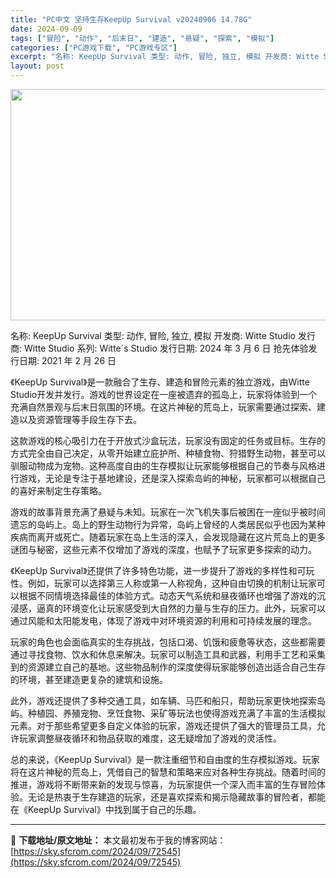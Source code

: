 ```yaml
---
title: "PC中文 坚持生存KeepUp Survival v20240906 14.78G"
date: 2024-09-09
tags: ["冒险", "动作", "后末日", "建造", "悬疑", "探索", "模拟"]
categories: ["PC游戏下载", "PC游戏专区"]
excerpt: "名称: KeepUp Survival 类型: 动作, 冒险, 独立, 模拟 开发商: Witte Studio 发行商: Witte Studio 系列: Witte´s Studio 发行日期: 2024 年 3 月 6 日 抢先体验发行日期: 2021 年 2 月 26 日 《KeepUp S&hellip;"
layout: post
---
```


<img class="aligncenter size-full wp-image-72546" src="https://sky.sfcrom.com/wp-content/uploads/2024/09/2024090907242772.webp" alt="" width="660" height="370" />

名称: KeepUp Survival
类型: 动作, 冒险, 独立, 模拟
开发商: Witte Studio
发行商: Witte Studio
系列: Witte´s Studio
发行日期: 2024 年 3 月 6 日
抢先体验发行日期: 2021 年 2 月 26 日

《KeepUp Survival》是一款融合了生存、建造和冒险元素的独立游戏，由Witte Studio开发并发行。游戏的世界设定在一座被遗弃的孤岛上，玩家将体验到一个充满自然景观与后末日氛围的环境。在这片神秘的荒岛上，玩家需要通过探索、建造以及资源管理等手段生存下去。

这款游戏的核心吸引力在于开放式沙盒玩法，玩家没有固定的任务或目标。生存的方式完全由自己决定，从零开始建立庇护所、种植食物、狩猎野生动物，甚至可以驯服动物成为宠物。这种高度自由的生存模拟让玩家能够根据自己的节奏与风格进行游戏，无论是专注于基地建设，还是深入探索岛屿的神秘，玩家都可以根据自己的喜好来制定生存策略。

游戏的故事背景充满了悬疑与未知。玩家在一次飞机失事后被困在一座似乎被时间遗忘的岛屿上。岛上的野生动物行为异常，岛屿上曾经的人类居民似乎也因为某种疾病而离开或死亡。随着玩家在岛上生活的深入，会发现隐藏在这片荒岛上的更多谜团与秘密，这些元素不仅增加了游戏的深度，也赋予了玩家更多探索的动力。

《KeepUp Survival》还提供了许多特色功能，进一步提升了游戏的多样性和可玩性。例如，玩家可以选择第三人称或第一人称视角，这种自由切换的机制让玩家可以根据不同情境选择最佳的体验方式。动态天气系统和昼夜循环也增强了游戏的沉浸感，逼真的环境变化让玩家感受到大自然的力量与生存的压力。此外，玩家可以通过风能和太阳能发电，体现了游戏中对环境资源的利用和可持续发展的理念。

玩家的角色也会面临真实的生存挑战，包括口渴、饥饿和疲惫等状态，这些都需要通过寻找食物、饮水和休息来解决。玩家可以制造工具和武器，利用手工艺和采集到的资源建立自己的基地。这些物品制作的深度使得玩家能够创造出适合自己生存的环境，甚至建造更复杂的建筑和设施。

此外，游戏还提供了多种交通工具，如车辆、马匹和船只，帮助玩家更快地探索岛屿。种植园、养殖宠物、烹饪食物、采矿等玩法也使得游戏充满了丰富的生活模拟元素。对于那些希望更多自定义体验的玩家，游戏还提供了强大的管理员工具，允许玩家调整昼夜循环和物品获取的难度，这无疑增加了游戏的灵活性。

总的来说，《KeepUp Survival》是一款注重细节和自由度的生存模拟游戏。玩家将在这片神秘的荒岛上，凭借自己的智慧和策略来应对各种生存挑战。随着时间的推进，游戏将不断带来新的发现与惊喜，为玩家提供一个深入而丰富的生存冒险体验。无论是热衷于生存建造的玩家，还是喜欢探索和揭示隐藏故事的冒险者，都能在《KeepUp Survival》中找到属于自己的乐趣。

---
📖 **下载地址/原文地址：** 本文最初发布于我的博客网站：[https://sky.sfcrom.com/2024/09/72545](https://sky.sfcrom.com/2024/09/72545)
